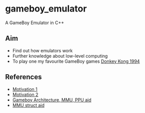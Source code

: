 # gameboy_emulator
A GameBoy Emulator in C++

## Aim
* Find out how emulators work
* Further knowledge about low-level computing
* To play one my favourite GameBoy games [Donkey Kong 1994](https://en.wikipedia.org/wiki/Donkey_Kong_(1994_video_game))

## References
* [Motivation 1](https://medium.com/@raphaelstaebler/building-a-gameboy-from-scratch-part-2-the-cpu-d6986a5c6c74)
* [Motivation 2](https://blog.rekawek.eu/2017/02/09/coffee-gb/)
* [Gameboy Architecture, MMU, PPU aid](https://www.youtube.com/watch?v=HyzD8pNlpwI)
* [MMU struct aid](https://www.linkedin.com/pulse/creating-gameboy-emulator-part-1-bruno-croci)
